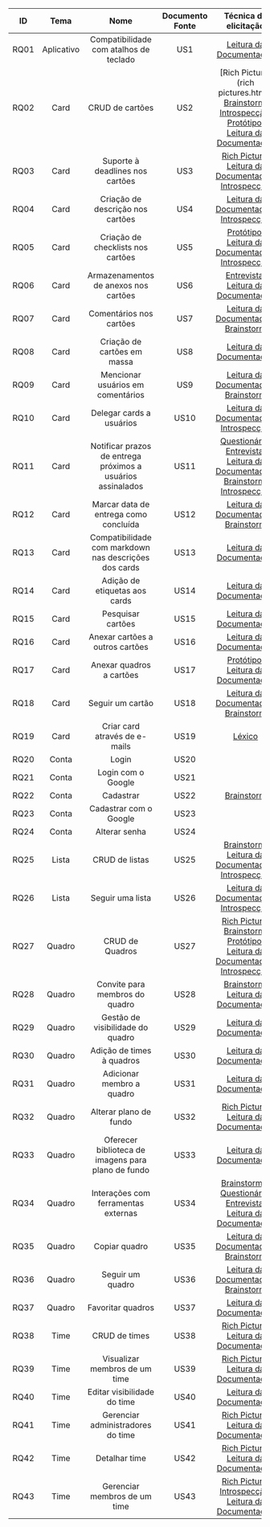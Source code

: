 |  **ID** | **Tema** | **Nome** | **Documento Fonte** | Técnica de elicitação |
|  :------: | :------: | :------: | :------: | :------: |
|  RQ01 | Aplicativo | Compatibilidade com atalhos de teclado | US1 | [Leitura da Documentação](leituradocumentacao.html) |
|  RQ02 | Card | CRUD de cartões | US2 | [Rich Picture](rich pictures.html), [Brainstorm](brainstorming.html), [Introspecção](instrospeccao.html#gertrude), [Protótipo](prototipo.html), [Leitura da Documentação](leituradocumentacao.html) |
|  RQ03 | Card | Suporte à deadlines nos cartões | US3 | [Rich Picture](rich-pictures.html), [Leitura da Documentação](leituradocumentacao.html), [Introspecção](instrospeccao.html#casamento) |
|  RQ04 | Card | Criação de descrição nos cartões | US4 | [Leitura da Documentação](leituradocumentacao.html), [Introspecção](instrospeccao.html) |
|  RQ05 | Card | Criação de checklists nos cartões | US5 | [Protótipo](prototipo.html), [Leitura da Documentação](leituradocumentacao.html), [Introspecção](instrospeccao.html#casamento) |
|  RQ06 | Card | Armazenamentos de anexos nos cartões | US6 | [Entrevista](entrevista.html), [Leitura da Documentação](leituradocumentacao.html) |
|  RQ07 | Card | Comentários nos cartões | US7 | [Leitura da Documentação](leituradocumentacao.html), [Brainstorm](brainstorming.html) |
|  RQ08 | Card | Criação de cartões em massa | US8 | [Leitura da Documentação](leituradocumentacao.html) |
|  RQ09 | Card | Mencionar usuários em comentários | US9 | [Leitura da Documentação](leituradocumentacao.html), [Brainstorm](brainstorming.html) |
|  RQ10 | Card | Delegar cards a usuários | US10 | [Leitura da Documentação](leituradocumentacao.html), [Introspecção](instrospeccao.html#natal) |
|  RQ11 | Card | Notificar prazos de entrega próximos a usuários assinalados | US11 | [Questionário](questionário.html), [Entrevista](entrevista.html), [Leitura da Documentação](leituradocumentacao.html), [Brainstorm](brainstorming.html), [Introspecção](instrospeccao.html#natal) |
|  RQ12 | Card | Marcar data de entrega como concluída | US12 | [Leitura da Documentação](leituradocumentacao.html), [Brainstorm](brainstorming.html) |
|  RQ13 | Card | Compatibilidade com markdown nas descrições dos cards | US13 | [Leitura da Documentação](leituradocumentacao.html) |
|  RQ14 | Card | Adição de etiquetas aos cards | US14 | [Leitura da Documentação](leituradocumentacao.html) |
|  RQ15 | Card | Pesquisar cartões | US15 | [Leitura da Documentação](leituradocumentacao.html) |
|  RQ16 | Card | Anexar cartões a outros cartões | US16 | [Leitura da Documentação](leituradocumentacao.html) |
|  RQ17 | Card | Anexar quadros a cartões | US17 | [Protótipo](prototipo.html), [Leitura da Documentação](leituradocumentacao.html) |
|  RQ18 | Card | Seguir um cartão | US18 | [Leitura da Documentação](leituradocumentacao.html), [Brainstorm](brainstorming.html) |
|  RQ19 | Card | Criar card através de e-mails | US19 | [Léxico](lexicos.html#card) |
|  RQ20 | Conta | Login | US20 |  |
|  RQ21 | Conta | Login com o Google | US21 |  |
|  RQ22 | Conta | Cadastrar | US22 | [Brainstorm](brainstorming.html)|
|  RQ23 | Conta | Cadastrar com o Google | US23 |  |
|  RQ24 | Conta | Alterar senha | US24 |  |
|  RQ25 | Lista | CRUD de listas | US25 | [Brainstorm](brainstorming.html), [Leitura da Documentação](leituradocumentacao.html), [Introspecção](instrospeccao.html#gertrude) |
|  RQ26 | Lista | Seguir uma lista | US26 | [Leitura da Documentação](leituradocumentacao.html), [Introspecção](instrospeccao.html#judiscleidson) |
|  RQ27 | Quadro | CRUD de Quadros | US27 | [Rich Picture](rich-pictures.html), [Brainstorm](brainstorming.html), [Protótipo](prototipo.html), [Leitura da Documentação](leituradocumentacao.html), [Introspecção](instrospeccao.html#gertrude) |
|  RQ28 | Quadro | Convite para membros do quadro | US28 | [Brainstorm](brainstorming.html), [Leitura da Documentação](leituradocumentacao.html) |
|  RQ29 | Quadro | Gestão de visibilidade do quadro | US29 | [Leitura da Documentação](leituradocumentacao.html) |
|  RQ30 | Quadro | Adição de times à quadros | US30 | [Leitura da Documentação](leituradocumentacao.html) |
|  RQ31 | Quadro | Adicionar membro a quadro | US31 | [Leitura da Documentação](leituradocumentacao.html) |
|  RQ32 | Quadro | Alterar plano de fundo | US32 | [Rich Picture](rich-pictures.html), [Leitura da Documentação](leituradocumentacao.html) |
|  RQ33 | Quadro | Oferecer biblioteca de imagens para plano de fundo | US33 | [Leitura da Documentação](leituradocumentacao.html) |
|  RQ34 | Quadro | Interações com ferramentas externas | US34 | [Brainstorm](brainstorming.html)*, [Questionário](questionário.html), [Entrevista](entrevista.html), [Leitura da Documentação](leituradocumentacao.html) |
|  RQ35 | Quadro | Copiar quadro | US35 | [Leitura da Documentação](leituradocumentacao.html), [Brainstorm](brainstorming.html) |
|  RQ36 | Quadro | Seguir um quadro | US36 | [Leitura da Documentação](leituradocumentacao.html), [Brainstorm](brainstorming.html) |
|  RQ37 | Quadro | Favoritar quadros | US37 | [Leitura da Documentação](leituradocumentacao.html) |
|  RQ38 | Time | CRUD de times | US38 | [Rich Picture](rich-pictures.html), [Leitura da Documentação](leituradocumentacao.html) |
|  RQ39 | Time | Visualizar membros de um time | US39 | [Rich Picture](rich-pictures.html), [Leitura da Documentação](leituradocumentacao.html) |
|  RQ40 | Time | Editar visibilidade do time | US40 | [Leitura da Documentação](leituradocumentacao.html) |
|  RQ41 | Time | Gerenciar administradores do time | US41 | [Rich Picture](rich-pictures.html), [Leitura da Documentação](leituradocumentacao.html) |
|  RQ42 | Time | Detalhar time | US42 | [Rich Picture](rich-pictures.html), [Leitura da Documentação](leituradocumentacao.html) |
|  RQ43 | Time | Gerenciar membros de um time | US43 | [Rich Picture](rich-pictures.html), [Introspecção](instrospeccao.html#natal), [Leitura da Documentação](leituradocumentacao.html) |
